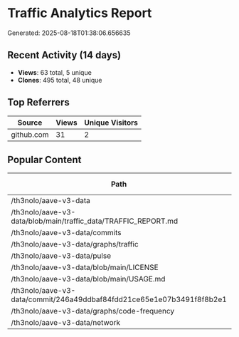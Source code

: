 # Traffic Analytics Report

Generated: 2025-08-18T01:38:06.656635

## Recent Activity (14 days)

- **Views**: 63 total, 5 unique
- **Clones**: 495 total, 48 unique

## Top Referrers

| Source | Views | Unique Visitors |
|--------|-------|-----------------|
| github.com | 31 | 2 |

## Popular Content

| Path | Views | Unique Visitors |
|------|-------|------------------|
| /th3nolo/aave-v3-data | 23 | 4 |
| /th3nolo/aave-v3-data/blob/main/traffic_data/TRAFFIC_REPORT.md | 4 | 1 |
| /th3nolo/aave-v3-data/commits | 2 | 2 |
| /th3nolo/aave-v3-data/graphs/traffic | 2 | 1 |
| /th3nolo/aave-v3-data/pulse | 2 | 1 |
| /th3nolo/aave-v3-data/blob/main/LICENSE | 1 | 1 |
| /th3nolo/aave-v3-data/blob/main/USAGE.md | 1 | 1 |
| /th3nolo/aave-v3-data/commit/246a49ddbaf84fdd21ce65e1e07b3491f8f8b2e1 | 1 | 1 |
| /th3nolo/aave-v3-data/graphs/code-frequency | 1 | 1 |
| /th3nolo/aave-v3-data/network | 1 | 1 |
